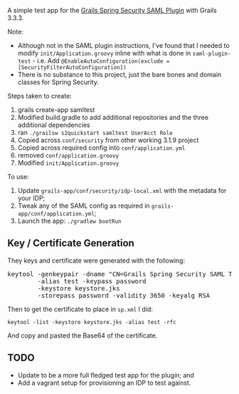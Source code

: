 A simple test app for the
[Grails Spring Security SAML Plugin](https://github.com/jeffwils/grails-spring-security-saml) 
with Grails 3.3.3.

Note:

* Although not in the SAML plugin instructions, I've found that I needed to modify
  `init/Application.groovy` inline with what is done in `saml-plugin-test` - i.e. Add
  `@EnableAutoConfiguration(exclude = [SecurityFilterAutoConfiguration])`
* There is no substance to this project, just the bare bones and domain classes for Spring Security.

Steps taken to create:

1. grails create-app samltest
2. Modified build.gradle to add additional repositories and the three additional dependencies
3. ran `./grailsw s2quickstart samltest UserAcct Role`
4. Copied across `conf/security` from other working 3.1.9 project
5. Copied across required config into `conf/application.yml`
6. removed `conf/application.groovy`
7. Modified `init/Application.groovy`

To use:

1. Update `grails-app/conf/security/idp-local.xml` with the metadata for your IDP;
2. Tweak any of the SAML config as required in `grails-app/conf/application.yml`;
3. Launch the app: `./gradlew bootRun`

## Key / Certificate Generation

They keys and certificate were generated with the following:

<pre>
keytool -genkeypair -dname "CN=Grails Spring Security SAML Test"
        -alias test -keypass password
        -keystore keystore.jks
        -storepass password -validity 3650 -keyalg RSA
</pre>

Then to get the certificate to place in `sp.xml` I did:

    keytool -list -keystore keystore.jks -alias test -rfc
    
And copy and pasted the Base64 of the certificate.

## TODO

* Update to be a more full fledged test app for the plugin; and
* Add a vagrant setup for provisioning an IDP to test against.
